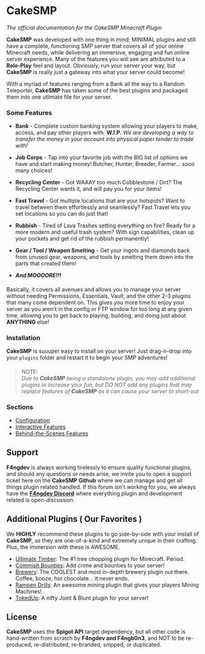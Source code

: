 # CakeSMP
*The official documentation for the CakeSMP Minecraft Plugin*
  
**CakeSMP** was developed with one thing in mind; MINIMAL plugins and still have a complete, functioning SMP server that covers all of your online Minecraft needs, while delivering an immersive, engaging and fun online server experience. Many of the features you will see are attributed to a **Role-Play** feel and layout. Obviously, run your server your way, but **CakeSMP** is really just a gateway into what your server could become!

With a myriad of features ranging from a Bank all the way to a Random Teleporter, **CakeSMP** has taken some of the best plugins and packaged them into one utlimate file for your server.
####
### Some Features
- **Bank** - Complete custom banking system allowing your players to make, access, and pay other players with. **W.I.P.** *We are developing a way to transfer the money in your account into physical paper tender to trade with!*
  
- **Job Corps** - Tap into your favorite job with the BIG list of options we have and start making money! Butcher, Hunter, Breeder, Farmer... sooo many choices!
  
- **Recycling Center** - Got WAAAY too much Cobblestone / Dirt? The Recycling Center wants it, and will pay you for your items!
  
- **Fast Travel** - Got multiple locations that are your hotspots? Want to travel between them effortlessly and seamlessly? Fast Travel lets you set locations so you can do just that!
  
- **Rubbish** - Tired of Lava Trashes setting everything on fire? Ready for a more modern and useful trash system? With sign capabilities, clean up your pockets and get rid of the rubbish permanently!

- **Gear / Tool / Weapon Smelting** - Get your ingots and diamonds back from unused gear, weapons, and tools by smelting them down into the parts that created them!
  
- ***And MOOOORE!!!***
####

Basically, it covers all avenues and allows you to manage your server without needing Permissions, Essentials, Vault, and the other 2-3 plugins that many come dependent on. This gives you more time to enjoy your server as you aren't in the config or FTP window for too long at any given time, allowing you to get back to playing, building, and doing just about **ANYTHING** else!

####
### Installation
**CakeSMP** is suuuper easy to install on your server! Just drag-n-drop into your `plugins` folder and restart it to begin your SMP adventures!
####
> NOTE:  
> *Due to **CakeSMP** being a standalone plugin, you may add additional plugins to increase your fun, but DO NOT add any plugins that may replace features of **CakeSMP** as it can cause your server to short-out*
####
### Sections
- [Configuration](configuration.md)
- [Interactive Features](interactive.md)
- [Behind-the-Scenes Features](behind-the-scenes.md)

####
## Support
**F4ngdev** is always working tirelessly to ensure quality functional plugins, and should any questions or needs arise, we invite you to open a support ticket here on the **CakeSMP Github** where we can manage and get all things plugin related handled. If this forum isn't working for you, we always have the [**F4ngdev Discord**](https://www.spigotmc.org/resources/cakesmp.102697/) where everything plugin and development related is open-discussion.

####
## Additional Plugins ( Our Favorites )
We **HIGHLY** recommend these plugins to go side-by-side with your install of **CakeSMP**, as they are one-of-a-kind and extremely unique in their crafting. Plus, the immersion with these is AWESOME.

- [Ultimate Timber](https://songoda.com/marketplace/product/ultimatetimber-the-realistic-tree-chopper.18): The #1 tree chopping plugin for Minecraft. Period.
- [Commish Bounties](https://www.spigotmc.org/resources/commish-bounties.102367/): Add crime and bounties to your server!
- [Brewery](https://dev.bukkit.org/projects/brewery): The COOLEST and most in-depth brewery plugin out there. Coffee, booze, hot chocolate... it never ends.
- [Rampen Drills](https://www.spigotmc.org/resources/rampendrills.23086/): An awesome mining plugin that gives your players Mining Machines!
- [TokedUp](https://www.spigotmc.org/resources/tokedup.102401/): A nifty Joint & Blunt plugin for your server!
####
## License
**CakeSMP** uses the **Spigot API** target dependency, but all other code is hand-written from scratch by **F4ngdev and F4ngb0n3**, and NOT to be re-produced, re-distributed, re-branded, snipped, or duplicated.
